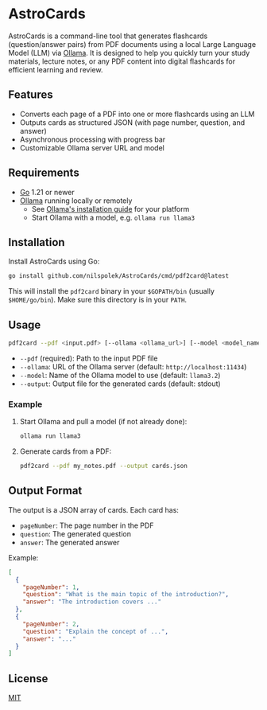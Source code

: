# AstroCards

AstroCards is a command-line tool that generates flashcards (question/answer pairs) from PDF documents using a local Large Language Model (LLM) via [Ollama](https://ollama.com/). It is designed to help you quickly turn your study materials, lecture notes, or any PDF content into digital flashcards for efficient learning and review.

## Features
- Converts each page of a PDF into one or more flashcards using an LLM
- Outputs cards as structured JSON (with page number, question, and answer)
- Asynchronous processing with progress bar
- Customizable Ollama server URL and model

## Requirements
- [Go](https://go.dev/doc/install) 1.21 or newer
- [Ollama](https://ollama.com/) running locally or remotely
  - See [Ollama's installation guide](https://ollama.com/download) for your platform
  - Start Ollama with a model, e.g. `ollama run llama3`

## Installation

Install AstroCards using Go:

```sh
go install github.com/nilspolek/AstroCards/cmd/pdf2card@latest
```

This will install the `pdf2card` binary in your `$GOPATH/bin` (usually `$HOME/go/bin`). Make sure this directory is in your `PATH`.

## Usage

```sh
pdf2card --pdf <input.pdf> [--ollama <ollama_url>] [--model <model_name>] [--output <output.json>]
```

- `--pdf` (required): Path to the input PDF file
- `--ollama`: URL of the Ollama server (default: `http://localhost:11434`)
- `--model`: Name of the Ollama model to use (default: `llama3.2`)
- `--output`: Output file for the generated cards (default: stdout)

### Example

1. Start Ollama and pull a model (if not already done):
   ```sh
   ollama run llama3
   ```
2. Generate cards from a PDF:
   ```sh
   pdf2card --pdf my_notes.pdf --output cards.json
   ```

## Output Format

The output is a JSON array of cards. Each card has:
- `pageNumber`: The page number in the PDF
- `question`: The generated question
- `answer`: The generated answer

Example:
```json
[
  {
    "pageNumber": 1,
    "question": "What is the main topic of the introduction?",
    "answer": "The introduction covers ..."
  },
  {
    "pageNumber": 2,
    "question": "Explain the concept of ...",
    "answer": "..."
  }
]
```

## License

[MIT](LICENSE)
